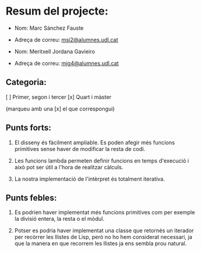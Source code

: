 Resum del projecte:
===================

* Nom: Marc Sánchez Fauste
* Adreça de correu: msi2@alumnes.udl.cat

* Nom: Meritxell Jordana Gavieiro
* Adreça de correu: mjg4@alumnes.udl.cat

Categoria:
----------

[ ] Primer, segon i tercer
[x] Quart i màster

(marqueu amb una [x] el que correspongui)

Punts forts:
------------

1. El disseny és fàcilment ampliable. Es poden afegir més funcions primitives sense haver de modificar la resta de codi.

2. Les funcions lambda permeten definir funcions en temps d'execució i això pot ser útil a l'hora de realitzar càlculs.

3. La nostra implementació de l'intèrpret és totalment iterativa.

Punts febles:
-------------

1. Es podrien haver implementat més funcions primitives com per exemple la divisió entera, la resta o el mòdul.

2. Potser es podria haver implementat una classe que retornés un iterador per recòrrer les llistes de Lisp, però no ho hem considerat necessari, ja que la manera en que recorrem les llistes ja ens sembla prou natural.

